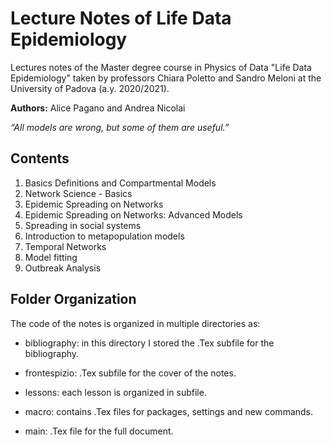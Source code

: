 # Lecture Notes of Life Data Epidemiology

Lectures notes of the Master degree course in Physics of Data "Life Data Epidemiology" taken by professors Chiara Poletto and Sandro Meloni at the University of Padova (a.y. 2020/2021).

**Authors:** Alice Pagano and Andrea Nicolai

*“All models are wrong, but some of them are useful.”*

## Contents

1. Basics Definitions and Compartmental Models
2. Network Science - Basics
3. Epidemic Spreading on Networks
4. Epidemic Spreading on Networks: Advanced Models
5. Spreading in social systems
6. Introduction to metapopulation models
7. Temporal Networks
8. Model fitting
9. Outbreak Analysis

## Folder Organization

The code of the notes is organized in multiple directories as:

* bibliography: in this directory I stored the .Tex subfile for the bibliography.

* frontespizio: .Tex subfile for the cover of the notes.

* lessons: each lesson is organized in subfile.

* macro: contains .Tex files for packages, settings and new commands.

* main: .Tex file for the full document.
